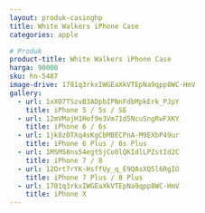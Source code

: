 ```yaml
---
layout: produk-casinghp
title: White Walkers iPhone Case
categories: apple

# Produk
product-title: White Walkers iPhone Case
harga: 90000
sku: hn-5487
image-drive: 1781q3rkxIWGEaXkVTEpNa9qpp8WC-HmV
gallery:
  - url: 1xXO7TSzvB3ADpbIPNnFdbMpkErk_PJpY
    title: iPhone 5 / 5s / SE
  - url: 12mVMajH1Hof9e3Vm71d5NcuSngRwFXKY
    title: iPhone 6 / 6s
  - url: 1jk8zOTXq4sKgCbMBECPnA-M9EXbP49ur
    title: iPhone 6 Plus / 6s Plus
  - url: 1MSM58ns54egtSjCo0lQKIdlLPZstId2C
    title: iPhone 7 / 8
  - url: 12Ort7rYK-HsffUy_q_E9QAsXQ5l6RgIO
    title: iPhone 7 Plus / 8 Plus
  - url: 1781q3rkxIWGEaXkVTEpNa9qpp8WC-HmV
    title: iPhone X
---
```

